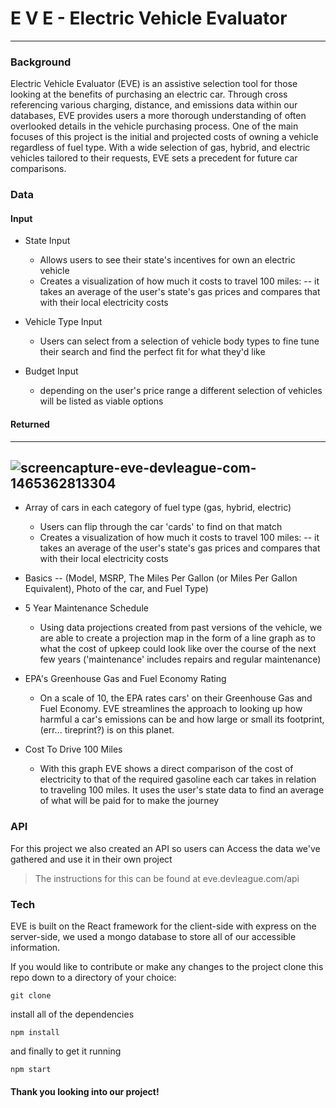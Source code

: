 # E V E - Electric Vehicle Evaluator

---

### Background
Electric Vehicle Evaluator (EVE) is an assistive selection tool for those looking at the benefits of purchasing an electric car. Through cross referencing various charging, distance, and emissions data within our databases, EVE provides users a more thorough understanding of often overlooked details in the vehicle purchasing process. One of the main focuses of this project is the initial and projected costs of owning a vehicle regardless of fuel type. With a wide selection of gas, hybrid, and electric vehicles tailored to their requests, EVE sets a precedent for future car comparisons.


### Data

#### Input

  - State Input
    - Allows users to see their state's incentives for own an electric vehicle
    - Creates a visualization of how much it costs to travel 100 miles:   -- it takes an average of the user's state's gas prices and compares that with their local electricity costs

  - Vehicle Type Input
    - Users can select from a selection of vehicle body types to fine tune their search and find the perfect fit for what              they'd like 

  - Budget Input
    - depending on the user's price range a different selection of vehicles will be listed as viable options 
    

#### Returned 

---
![screencapture-eve-devleague-com-1465362813304](https://cloud.githubusercontent.com/assets/13547790/16079646/592e9438-32a0-11e6-8e59-e30ab7fd8c9d.png)
---

  - Array of cars in each category of fuel type (gas, hybrid, electric)
    - Users can flip through the car 'cards' to find on that match
    - Creates a visualization of how much it costs to travel 100 miles:   -- it takes an average of the user's state's gas prices and compares that with their local electricity costs

 - Basics -- (Model, MSRP, The Miles Per Gallon (or Miles Per Gallon Equivalent), Photo of the car, and Fuel Type)

  - 5 Year Maintenance Schedule
    - Using data projections created from past versions of the vehicle, we are able to create a projection map in the form of a line graph as to what the cost of upkeep could look like over the course of the next few years ('maintenance' includes repairs and regular maintenance)

- EPA's Greenhouse Gas and Fuel Economy Rating
    - On a scale of 10, the EPA rates cars' on their Greenhouse Gas and Fuel Economy.   EVE streamlines the approach to looking up how harmful a car's emissions can be and how large or small its footprint, (err... tireprint?) is on this planet.

- Cost To Drive 100 Miles
    - With this graph EVE shows a direct comparison of the cost of electricity to that of the required gasoline each car takes in relation to traveling 100 miles. It uses the user's state data to find an average of what will be paid for to make the journey

### API

For this project we also created an API so users can Access the data we've gathered and use it in their own project

> The instructions for this can be found at eve.devleague.com/api


### Tech

EVE is built on the React framework for the client-side with express on the server-side, we used a mongo database to store all of our accessible information. 

If you would like to contribute or make any changes to the project clone this repo down to a directory of your choice:

`git clone` 

install all of the dependencies

`npm install` 

and finally to get it running

`npm start`

#### Thank you looking into our project!
